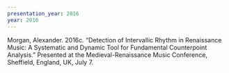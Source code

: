 ```yaml
---
presentation_year: 2016
year: 2016
---
```


Morgan, Alexander. 2016c. “Detection of Intervallic Rhythm in Renaissance Music: A Systematic and Dynamic Tool for Fundamental Counterpoint Analysis.” Presented at the Medieval-Renaissance Music Conference, Sheffield, England, UK, July 7.